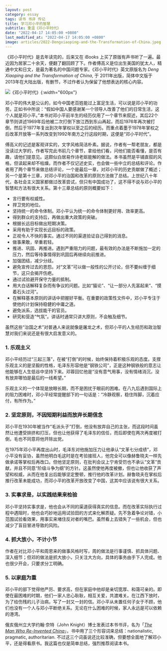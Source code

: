 ```yaml
---
layout: post
category: essay
tags: 读书 书评 传记
title: 学习邓小平的智慧
subtitle: 重温《邓小平时代》
date: "2022-04-17 14:05:00 +0800"
last_modified_at: "2022-04-17 14:05:00 +0800"
image: articles/2022-Dengxiaoping-and-the-Transformation-of-China.jpeg
---
```


《邓小平时代》是去年读完的，后来又在 iBooks 上买了原版有声书听了一遍。最近因为居家二十余天，便翻了翻回顾了下。作者傅高义是位出生美国的犹太人，精通中文和日文，是最为著名的中国问题专家。《邓小平时代》英文原版名为 *Deng Xiaoping and the Transformation of China*, 于 2011年出版，简体中文版于2013年在大陆出版，有删节，不过作者认为保留了他想表达的核心内容。

![《邓小平时代》]({{site.images_baseurl}}/books/Dengxiaoping-and-the-Transformation-of-China-cn.jpeg?w=600){:width="600px"}

邓小平的伟大是公认的，如今中国老百姓能过上富足生活，可以说是邓小平的功劳。正如书中所说：“假如中国人要感谢某一个领导人改善了他们的日常生活，这个人就是邓小平。”本书对邓小平前半生的经历仅用了一个章节来叙述，其后22个章节则讲述1969年后他被二次打倒下放江西到东山再起，而后1976年再次被打倒，然后于1977年复出到次年掌权以至之后的经历。而重点着墨于1978年掌权之后改革开放等一系列改变到1992年南方之行这段时期，这便是“邓小平时代”。

傅高义的记述是客观详实的，文字风格简洁朴素。据说，作者有一帮老朋友，都是没读过大学的，作者写完此书前几个章节，拿给他们看，问他们能否看懂，是否有趣，请他们提意见。这颇似白居易作诗老妪能解的做法。本书虽然是平铺直叙的风格，但读起来却不枯燥。而作者不仅记述史实，也会做一些中立的总结和评论。作者用了两个章节来做总结评论，一个是最后一章，对邓小平的历史贡献做了概述；另一个是第十三章，对邓小平的治国和改革的原则方法做了总结。上世纪八十年代，各社会主义国家都做过改革尝试，但只有中国成功了，这不得不说与邓小平的智慧和方法有很大关系。第十三章总结的原则概要如下：

- 言行要有权威性。
- 捍卫党的地位。
- 坚持统一的命令体制。邓小平认为统一的命令体制更好用、效率更高。
- 得到群众的支持后，再做出重大政策的突破。
- 根据长远目标做出短期决策。
- 采用有助于实现长远目标的政策。
- 正视令人不快的事实。通过不同的渠道验证自己得到的消息。
- 做事果敢，举重若轻。
- 推进、巩固、再推进。遇到严重阻力的问题，最有效的办法是不断施加一定的压力，然后等待事情得到巩固后再继续向前推进。
- 加强团结，减少分歧。
- 避免宣传过去的恩怨。对“文革”可以做一般性的公开讨论，但不要纠缠于细节，这只会揭开伤疤。
- 通过试验避开保守力量的抵制。
- 用大白话解释复杂而有争议的问题。比如“猫论”、“让一部分人先富起来”、“摸着石头过河”。
- 在解释基本原则的讲话中把握好平衡。在重要的政策性文件中，邓小平专注于使他的计划保持稳健的中庸之道。
- 避免派系，选拔能干的官员。
- 研究和营造“气氛”。讲话时通常只讲大原则，不会触及细节。

虽然这些“治国之术”对普通人来说就像是屠龙之术，但邓小平的人生经历和政治智慧对我们来说还是有很大启发意义的。

### 1. 乐观主义

邓小平经历过“三起三落”，在被“打倒”的时候，始终保持着积极乐观的态度。支撑乐观主义的是坚毅的性格，毛泽东形容他是“钢铁公司”，正是这种钢铁般的意志让他能够在人生低谷中坚持下来。邓蓉回忆他是“没有意气用事，没有情绪消沉，没有放弃哪怕是最后的一线希望。”

乐观主义的一个体现是放眼长期，而不是困扰于眼前的困难。在八九后遇到国际上的阻力困难时，邓小平经常提醒部下的一句话是：“冷静观察，稳住阵脚，沉着应付，有所作为。”

### 2. 坚定原则，不因短期利益而放弃长期信念

邓小平在1930年被当作“毛派头子”打倒，他没有放弃自己的主张，而这段时间虽然让他遭受排挤和打压，但也让他获得了毛泽东的信任，而后即使在两次再度被打倒，毛也不同意将他开除出党。

在1975年邓小平再度出山时，毛泽东对他施加压力让他承认“文革七分成绩”，邓小平没有妥协，虽然他明白毛这时是在考验接班人，他完全可以像赫鲁晓夫一样先做承诺等掌权后再改口。但他坚定原则，在批判会议上宁肯受罚也不承认“文革”贡献，并且不同意“阶级斗争为纲”的方针。这虽然使他再度被撤，但也让他收获了声望和权威，从而在他复出后能够坚定整顿，推行他的改革计划。赫鲁晓夫在掌权后推行改革未能成功，而邓小平的改革开放改变了中国，这其中应该说有很大关系。

### 3. 实事求是，以实践结果来检验

邓小平坚持实事求是，他也会从不同的渠道获得真实的信息。而在改革实际执行过程中遇阻时，他也会巧妙地运用试验田的方式来化解质疑。先不急着争论对错，小范围试验看效果，用事实来堵住反对者的嘴巴。虽然看上去错失了一些机会，但也减少了盲目冒进导致的风险。

### 4. 抓大放小，不计小节

作者在对比邓小平和周恩来的做事风格时写，周的做法是行事谨慎、抓具体问题、深入细节；但邓的做法是抓大放小，只关注大方向，具体的事务由手下人完成。他也很少开会，只要求分工明确。

### 5. 以家庭为重

邓小平的部下觉得他严厉、要求高，但在家庭中他却是亲切宽厚、和蔼可亲的。即使在最困难的时期，他们一家人忠心耿耿，相互关爱，共渡难关。在江西下放时，为了给伤残的儿子治病，写了一封又一封的信。邓小平从未置任何子女于不顾，他们也没有一个人与邓小平断绝关系。无论在什么困难的时候，家人永远是可以依赖的港湾。

俄亥俄州立大学约翰·奈特（John Knight）博士发表过本书书评，名为「[*The Man Who Re-Invented China*](https://origins.osu.edu/review/man-who-re-invented-china)」，书中用了三个形容词来总结：nationalistic, pragmatic, authoritarian. 不过这三个词虽说还比较准确，但要想全面地了解邓小平，还是得看原书。我这篇也仅是简单总结，强烈推荐阅读本书。
